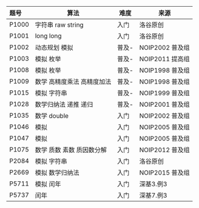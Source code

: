 | 题号  | 算法                       | 难度  | 来源            |
| :---- | -------------------------- | ----- | --------------- |
| P1000 | 字符串 raw string          | 入门  | 洛谷原创        |
| P1001 | long long                  | 入门  | 洛谷原创        |
| P1002 | 动态规划 模拟              | 普及- | NOIP2002 普及组 |
| P1003 | 模拟 枚举                  | 普及- | NOIP2011 提高组 |
| P1008 | 模拟 枚举                  | 普及- | NOIP1998 普及组 |
| P1009 | 数学 高精度乘法 高精度加法 | 普及- | NOIP1998 普及组 |
| P1015 | 模拟 字符串                | 普及- | NOIP1999 普及组 |
| P1028 | 数学归纳法 递推 递归       | 普及- | NOIP2001 普及组 |
| P1035 | 数学 double                | 入门  | NOIP2002 普及组 |
| P1046 | 模拟                       | 入门  | NOIP2005 普及组 |
| P1047 | 模拟                       | 入门  | NOIP2005 普及组 |
| P1075 | 数学 质数 素数 质因数分解  | 入门  | NOIP2012 普及组 |
| P2084 | 模拟 字符串                | 入门  | 洛谷原创        |
| P2669 | 模拟 数学归纳法            | 入门  | NOIP2015 普及组 |
| P5711 | 模拟 闰年                  | 入门  | 深基3.例3       |
| P5737 | 闰年                       | 入门  | 深基7.例3       |

